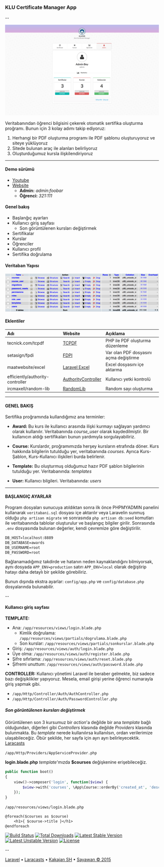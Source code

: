 ### KLU Certificate Manager App

--

![prev](public/prev.png)

Veritabanından öğrenci bilgisini çekerek otomatik sertifika oluşturma proğramı. Bunun için 3 kolay adımı takip ediyoruz:

1. Herhangi bir PDF oluşturma programı ile PDF şablonu oluşturuyoruz ve siteye yüklüyoruz
2. Sitede bulunan araç ile alanları belirliyoruz
3. Oluşturduğumuz kursla ilişkilendiriyoruz

--- 

#### Demo sürümü

* [Youtube](https://www.youtube.com/watch?v=Z7se1D1R0s4)
* [Website](http://certificate.byethost5.com) 
    * __Admin:__ _admin:foobar_ 
    * __Öğrenci:__ _321:111_

#### Genel bakış

* Başlanğıç ayarları
* Kullanıcı giriş sayfası
    * Son görüntülenen kursları değiştirmek 
* Sertifikalar
* Kurslar
* Öğrenciler
* Kullanıcı profil
* Sertifika doğrulama

#### Veritaban Yapısı

![veritaban](public/veritaban.png)

#### Eklentiler

| Adı                              | Website               | Açıklama                               |
|:---------------------------------|:----------------------|:---------------------------------------|
| tecnick.com/tcpdf                | [TCPDF]               | PHP ile PDF oluşturma düzenleme        |
| setasign/fpdi                    | [FDPI]                | Var olan PDF dosyasını açma değiştirme |
| maatwebsite/excel                | [Laravel Excel]       | Excel dosyasını içe aktarma            |
| efficiently/authority-controller | [AuthorityController] | Kullanıcı yetki kontrolü               |
| ircmaxell/random-lib             | [RandomLib]           | Random sayı oluşturma                  |

[TCPDF]: http://www.tcpdf.org/
[FDPI]: http://www.setasign.com/products/fpdi/about/
[Laravel Excel]: http://www.maatwebsite.nl/laravel-excel/docs
[AuthorityController]: https://github.com/efficiently/authority-controller
[RandomLib]: https://github.com/ircmaxell/RandomLib

-----

#### GENEL BAKIŞ

Sertifika proğramında kullandığımız ana terminler:

* __Award:__ Bu kurs ile kullanıcı arasında ilişki kurmayı sağlayan yardımcı olarak kullanılır. Veritabanında _course_user_ olarak kaydedilmiştir. Bir kullanıcın aldığı sertifikaları bunun yardımıyla sorgulayabiliriz.

* __Course:__ Kurslardır, proğramımızda herşey kursların etrafında döner. Kurs hakkında bilgilerin tutulduğu yer, veritabanında _courses_. Ayrıca Kurs-Şablon, Kurs-Kullanıcı ilişkileri burda belirlenir.

* __Template:__ Bu oluşturmuş olduğumuz hazır PDF şablon bilgilerinin tutulduğu yer. Veritabanında: _templates_

* __User:__ Kullanıcı bilgileri. Veritabanında: _users_

-----

#### BAŞLANGIÇ AYARLAR

Program dosyaları sunucuya atıldıktan sonra ilk önce PHPMYADMIN panelini kullanarak `veritabani.sql` dosyası içe aktarılır veya Laravelin sunmuş olduğu `php artisan migrate` ve sonrasında `php artisan db:seed` komutları ile veritabanında tablolar oluşturulur ve başlangıç bilgiler girilir. Sonrasında `.env` dosyasında bulunan değerler, kendi çevremize göre değiştirilir. 

```ShellSession
DB_HOST=localhost:8889
DB_DATABASE=awards
DB_USERNAME=root
DB_PASSWORD=root
```

Bağlanamadığımız takdirde ve hatanın neden kaynaklandığını bilmiyorsak, aynı dosyada `APP_ENV=production` satırı `APP_ENV=local` olarak değiştirip hatayı daha detaylı bir şekilde görebiliriz.

Bunun dışında ekstra ayarlar: `config/app.php` ve `config/database.php` dosyalarında bulunabilir.

--

#### Kullanıcı giriş sayfası

__TEMPLATE:__ 
* Ana: `/app/resources/views/login.blade.php`
    * Kimlik doğrulama: `/app/resources/views/partials/dogrulama.blade.php`
    * Son kurslar: `/app/resources/views/partials/sonkurslar.blade.php`
* Giriş: `/app/resources/views/auth/login.blade.php`
* Üye olma: `/app/resources/views/auth/register.blade.php`
* Şifre sıfırlama: `/app/resources/views/auth/reset.blade.php`
* Şifremi unuttum: `/app/resources/views/auth/password.blade.php`

__CONTROLLER:__ Kullanıcı yönetimi Laravel ile beraber gelmekte, biz sadece bazı değişiklikler yapıyoruz. Mesela, email girişi yerine öğrenci numarayla giriş yapmak gibi.
* `/app/Http/Controller/Auth/AuthController.php`
* `/app/Http/Controller/Auth/PasswordController.php`

##### Son görüntülenen kursları değiştirmek

Görüntülenen son 3 kursumuz bir _action_'a değilde bir ana _template_ bağlı olduğundan, diğerleri gibi _Controllers_ klasında değilde _Providers_ klasında bulunmakta. Bu _template_ nerede kullanılırsa kullanılsın, ordan verilerimize ulaşabileceğiz. Öbür şekilde, her sayfa için ayrı ayrı belirleyecektik. [Laracasts](https://laracasts.com/series/laravel-5-fundamentals)

`/app/Http/Providers/AppServiceProvider.php`

__login.blade.php__ _template_'mızda __$courses__ değişkenine erişebileceğiz.

```php
public function boot()
{
    view()->composer('login', function($view) {
        $view->with('courses', \App\Course::orderBy('created_at', 'desc')->limit(3)->get());
    });
}
```

`/app/resources/views/login.blade.php`

```blade
@foreach($courses as $course)
    <h1>{ $course->title }</h1>
@endforeach
```

[![Build Status](https://travis-ci.org/laravel/framework.svg)](https://travis-ci.org/laravel/framework)
[![Total Downloads](https://poser.pugx.org/laravel/framework/downloads.svg)](https://packagist.org/packages/laravel/framework)
[![Latest Stable Version](https://poser.pugx.org/laravel/framework/v/stable.svg)](https://packagist.org/packages/laravel/framework)
[![Latest Unstable Version](https://poser.pugx.org/laravel/framework/v/unstable.svg)](https://packagist.org/packages/laravel/framework)
[![License](https://poser.pugx.org/laravel/framework/license.svg)](https://packagist.org/packages/laravel/framework)

--

[Laravel](http://laravel.com/) • [Laracasts](http://laracasts.com/) • [Kakajan SH](http://mervasdayi.tumblr.com/) • [Sayawan © 2015](http://sayawan.com/)